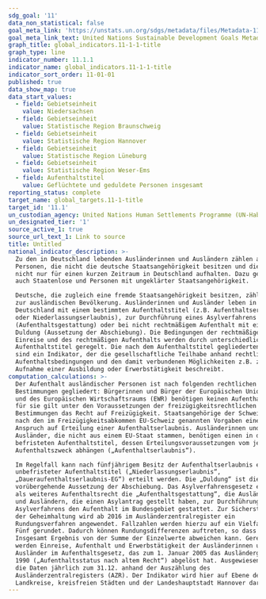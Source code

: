 ```yaml
---
sdg_goal: '11'
data_non_statistical: false
goal_meta_link: 'https://unstats.un.org/sdgs/metadata/files/Metadata-11-01-01.pdf'
goal_meta_link_text: United Nations Sustainable Development Goals Metadata (PDF 93.1 KB)
graph_title: global_indicators.11-1-1-title
graph_type: line
indicator_number: 11.1.1
indicator_name: global_indicators.11-1-1-title
indicator_sort_order: 11-01-01
published: true
data_show_map: true
data_start_values:
  - field: Gebietseinheit
    value: Niedersachsen
  - field: Gebietseinheit
    value: Statistische Region Braunschweig
  - field: Gebietseinheit
    value: Statistische Region Hannover
  - field: Gebietseinheit
    value: Statistische Region Lüneburg
  - field: Gebietseinheit
    value: Statistische Region Weser-Ems
  - field: Aufenthaltstitel
    value: Geflüchtete und geduldete Personen insgesamt
reporting_status: complete
target_name: global_targets.11-1-title
target_id: '11.1'
un_custodian_agency: United Nations Human Settlements Programme (UN-Habitat)
un_designated_tier: '1'
source_active_1: true
source_url_text_1: Link to source
title: Untitled
national_indicator_description: >-
  Zu den in Deutschland lebenden Ausländerinnen und Ausländern zählen alle
  Personen, die nicht die deutsche Staatsangehörigkeit besitzen und die sich
  nicht nur für einen kurzen Zeitraum in Deutschland aufhalten. Dazu gehören
  auch Staatenlose und Personen mit ungeklärter Staatsangehörigkeit.

  Deutsche, die zugleich eine fremde Staatsangehörigkeit besitzen, zählen nicht
  zur ausländischen Bevölkerung. Ausländerinnen und Ausländer leben in
  Deutschland mit einem bestimmten Aufenthaltstitel (z.B. Aufenthaltserlaubnis
  oder Niederlassungserlaubnis), zur Durchführung eines Asylverfahrens
  (Aufenthaltsgestattung) oder bei nicht rechtmäßigem Aufenthalt mit einer
  Duldung (Aussetzung der Abschiebung). Die Bedingungen der rechtmäßigen
  Einreise und des rechtmäßigen Aufenthalts werden durch unterschiedliche
  Aufenthaltstitel geregelt. Die nach dem Aufenthaltstitel gegliederten Daten
  sind ein Indikator, der die gesellschaftliche Teilhabe anhand rechtlicher
  Aufenthaltsbedingungen und den damit verbundenen Möglichkeiten z.B. zur
  Aufnahme einer Ausbildung oder Erwerbstätigkeit beschreibt.
computation_calculations: >-
  Der Aufenthalt ausländischer Personen ist nach folgenden rechtlichen
  Bestimmungen gegliedert: Bürgerinnen und Bürger der Europäischen Union (EU)
  und des Europäischen Wirtschaftsraums (EWR) benötigen keinen Aufenthaltstitel,
  für sie gilt unter den Voraussetzungen der freizügigkeitsrechtlichen
  Bestimmungen das Recht auf Freizügigkeit. Staatsangehörige der Schweiz haben
  nach den im Freizügigkeitsabkommen EU-Schweiz genannten Vorgaben einen
  Anspruch auf Erteilung einer Aufenthaltserlaubnis. Ausländerinnen und
  Ausländer, die nicht aus einem EU-Staat stammen, benötigen einen in der Regel
  befristeten Aufenthaltstitel, dessen Erteilungsvoraussetzungen vom jeweiligen
  Aufenthaltszweck abhängen („Aufenthaltserlaubnis“).

  Im Regelfall kann nach fünfjährigem Besitz der Aufenthaltserlaubnis ein
  unbefristeter Aufenthaltstitel („Niederlassungserlaubnis“,
  „Daueraufenthaltserlaubnis-EG“) erteilt werden. Die „Duldung“ ist die
  vorübergehende Aussetzung der Abschiebung. Das Asylverfahrensgesetz enthält
  als weiteres Aufenthaltsrecht die „Aufenthaltsgestattung“, die Ausländerinnen
  und Ausländern, die einen Asylantrag gestellt haben, zur Durchführung des
  Asylverfahrens den Aufenthalt im Bundesgebiet gestattet. Zur Sicherstellung
  der Geheimhaltung wird ab 2016 im Ausländerzentralregister ein
  Rundungsverfahren angewendet. Fallzahlen werden hierzu auf ein Vielfaches von
  Fünf gerundet. Dadurch können Rundungsdifferenzen auftreten, so dass das
  Insgesamt Ergebnis von der Summe der Einzelwerte abweichen kann. Geregelt
  werden Einreise, Aufenthalt und Erwerbstätigkeit der Ausländerinnen und
  Ausländer im Aufenthaltsgesetz, das zum 1. Januar 2005 das Ausländergesetz von
  1990 („Aufenthaltsstatus nach altem Recht“) abgelöst hat. Ausgewiesen werden
  die Daten jährlich zum 31.12. anhand der Auszählung des
  Ausländerzentralregisters (AZR). Der Indikator wird hier auf Ebene der
  Landkreise, kreisfreien Städten und der Landeshauptstadt Hannover dargestellt.
---
```


